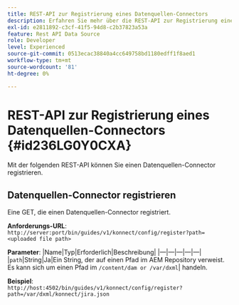 ```yaml
---
title: REST-API zur Registrierung eines Datenquellen-Connectors
description: Erfahren Sie mehr über die REST-API zur Registrierung eines Datenquellen-Connectors.
exl-id: e2811892-c3cf-41f5-94d8-c2b37823a53a
feature: Rest API Data Source
role: Developer
level: Experienced
source-git-commit: 0513ecac38840a4cc649758bd1180edff1f8aed1
workflow-type: tm+mt
source-wordcount: '81'
ht-degree: 0%

---
```


# REST-API zur Registrierung eines Datenquellen-Connectors {#id236LG0Y0CXA}

Mit der folgenden REST-API können Sie einen Datenquellen-Connector registrieren.

## Datenquellen-Connector registrieren

Eine GET, die einen Datenquellen-Connector registriert.

**Anforderungs-URL**:
`http://server:port/bin/guides/v1/konnect/config/register?path=<uploaded file path>`

**Parameter**:
|Name|Typ|Erforderlich|Beschreibung|
|—|—|—|—|—|
|`path`|String|Ja|Ein String, der auf einen Pfad im AEM Repository verweist. Es kann sich um einen Pfad im `/content/dam or /var/dxml`| handeln.

**Beispiel**:\
`http://host:4502/bin/guides/v1/konnect/config/register?path=/var/dxml/konnect/jira.json`
